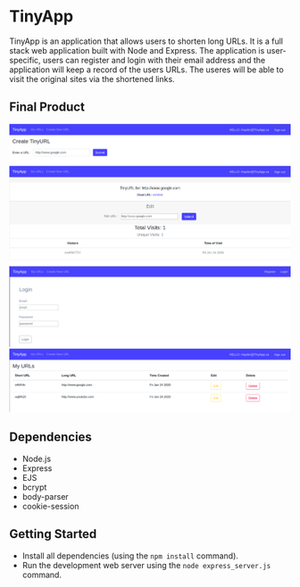 # TinyApp 

TinyApp is an application that allows users to shorten long URLs. It is a full stack web application built with Node and Express. The application is user-specific, users can register and login with their email address and the application will keep a record of the users URLs. The useres will be able to visit the original sites via the shortened links. 

## Final Product

!["Create new url page: user must be signed in (indicated by the top right sign in status) to create new urls. User will enter the original long url into the input field, click submit to retrieve the generated short url."](https://github.com/Hayder-Suwaed/final_tinyApp/blob/master/docs/Create.png?raw=true)
!["Edit url page: user must be logged in to edit urls. User can edit the long url associated with that short url. This page also shows the total number of times / unique visits / and visitor info for those that visited the site using the generated short url."](https://github.com/Hayder-Suwaed/final_tinyApp/blob/master/docs/Edit-URL.png?raw=true)
!["Login page: user enter email and password to login. If user have no associated account yet, refer to the top right corner to access the "register" page to register a new account."](https://github.com/Hayder-Suwaed/final_tinyApp/blob/master/docs/Login.png?raw=true)
!["URLs page: this page displays the urls the user has saved, along with edit and delete buttons to modify the list."](https://github.com/Hayder-Suwaed/final_tinyApp/blob/master/docs/My-URLS.png?raw=true)

## Dependencies

- Node.js
- Express
- EJS
- bcrypt
- body-parser
- cookie-session

## Getting Started

- Install all dependencies (using the `npm install` command).
- Run the development web server using the `node express_server.js` command.
